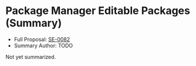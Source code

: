 # Package Manager Editable Packages (Summary)

* Full Proposal: [SE-0082](https://github.com/apple/swift-evolution/blob/main/proposals/0082-swiftpm-package-edit.md)
* Summary Author: TODO

Not yet summarized.

